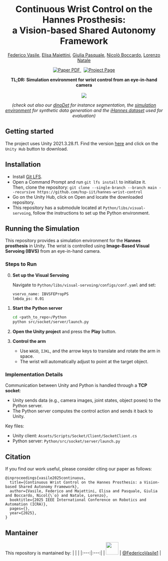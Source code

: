 <p align="center">
  <h1 align="center">Continuous Wrist Control on the Hannes Prosthesis: <br>a Vision-based Shared Autonomy Framework</h1>
  <p align="center">
    <a href="https://federicovasile1.github.io">Federico Vasile</a>,
    <a href="https://www.iit.it/it/people-details/-/people/elisa-maiettini">Elisa Maiettini</a>,
    <a href="https://scholar.google.it/citations?user=8EKDQjcAAAAJ&hl=it">Giulia Pasquale</a>,
    <a href="https://www.iit.it/it/people-details/-/people/nicolo-boccardo">Nicolò Boccardo</a>,
    <a href="https://hsp.iit.it/people-details/-/people/lorenzo-natale">Lorenzo Natale</a>
  </p>
  <p align="center">
    <a href='https://arxiv.org/abs/2502.17265'>
      <img src='https://img.shields.io/badge/Paper-PDF-red?style=flat&logo=arXiv&logoColor=red' alt='Paper PDF'>
    </a>
    <a href='https://hsp-iit.github.io/hannes-wrist-control/' style='padding-left: 0.5rem;'>
      <img src='https://img.shields.io/badge/Project-Page-blue?style=flat&logo=Google%20chrome&logoColor=blue' alt='Project Page'>
    </a>
  </p>
   
  <p align="center">
    <b>TL;DR: Simulation environment for wrist control from an eye-in-hand camera</b>
    <br><br>
    <img src="teaser.gif">
  </p>
  <p align="center">
    <i>(check out also our <a href="https://github.com/hsp-iit/dinoDet">dinoDet</a> for instance segmentation, the <a href="https://github.com/hsp-iit/hemisphere-dataset-generation">simulation environment</a> for synthetic data generation and the <a href="https://zenodo.org/records/17199591">iHannes dataset</a> used for evaluation)</i>
  </p>
</p>

## Getting started
The project uses Unity 2021.3.28.f1. Find the version [here](https://unity3d.com/get-unity/download/archive) and click on the `Unity Hub` button to download.

## Installation
- Install [Git LFS](https://docs.github.com/en/repositories/working-with-files/managing-large-files/installing-git-large-file-storage). 
- Open a Command Prompt and run `git lfs install` to initialize it.<br>Then, clone the repository: `git clone --single-branch --branch main --recursive https://github.com/hsp-iit/hannes-wrist-control`
- Go on the Unity Hub, click on Open and locate the downloaded repository.
- This repository has a submodule located at `Python/libs/visual-servoing`, follow the instructions to set up the Python environment.

## Running the Simulation

This repository provides a simulation environment for the **Hannes prosthesis** in Unity. The wrist is controlled using **Image-Based Visual Servoing (IBVS)** from an eye-in-hand camera.

### Steps to Run
0. **Set up the Visual Servoing**

    Navigate to `Python/libs/visual-servoing/configs/conf.yaml` and set:
    ```bash
    vservo_name: IBVSFEPropPS
    lmbda_ps: 0.01
    ```

1. **Start the Python server**  
   ```bash
   cd <path_to_repo>/Python
   python src/socket/server/launch.py
   ```

2. **Open the Unity project** and press the **Play** button.

3. **Control the arm**  
   - Use `WASD`, `IJKL`, and the arrow keys to translate and rotate the arm in space.  
   - The wrist will automatically adjust to point at the target object.

### Implementation Details
Communication between Unity and Python is handled through a **TCP socket**:  
- Unity sends data (e.g., camera images, joint states, object poses) to the Python server.  
- The Python server computes the control action and sends it back to Unity.  

Key files:  
- Unity client: `Assets/Scripts/Socket/Client/SocketClient.cs`  
- Python server: `Python/src/socket/server/launch.py`

## Citation
If you find our work useful, please consider citing our paper as follows:
```
@inproceedings{vasile2025continuous,
  title={Continuous Wrist Control on the Hannes Prosthesis: a Vision-based Shared Autonomy Framework},
  author={Vasile, Federico and Maiettini, Elisa and Pasquale, Giulia and Boccardo, Nicol{\`o} and Natale, Lorenzo},
  booktitle={2025 IEEE International Conference on Robotics and Automation (ICRA)},
  pages={},
  year={2025},
}
```

## Mantainer
This repository is mantained by:
| | |
|:---:|:---:|
| [<img src="https://github.com/FedericoVasile1.png" width="40">](https://github.com/FedericoVasile1) | [@FedericoVasile1](https://github.com/FedericoVasile1) |
